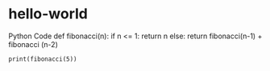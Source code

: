 # hello-world


Python Code
    def fibonacci(n):
        if n <= 1:
            return n
        else:
            return fibonacci(n-1) + fibonacci (n-2)

    print(fibonacci(5))
